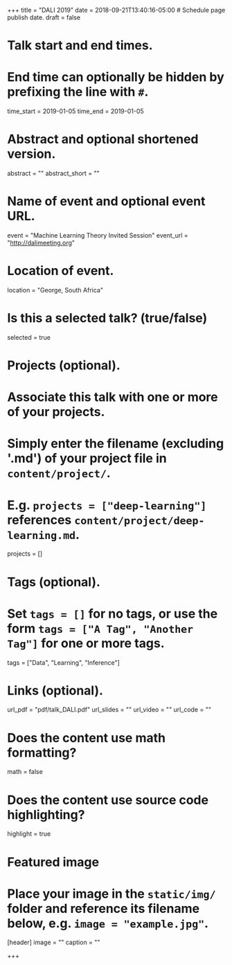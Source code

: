 +++
title = "DALI 2019"
date = 2018-09-21T13:40:16-05:00  # Schedule page publish date.
draft = false

# Talk start and end times.
#   End time can optionally be hidden by prefixing the line with `#`.
time_start = 2019-01-05
time_end = 2019-01-05

# Abstract and optional shortened version.
abstract = ""
abstract_short = ""

# Name of event and optional event URL.
event = "Machine Learning Theory Invited Session"
event_url = "http://dalimeeting.org"

# Location of event.
location = "George, South Africa"

# Is this a selected talk? (true/false)
selected = true

# Projects (optional).
#   Associate this talk with one or more of your projects.
#   Simply enter the filename (excluding '.md') of your project file in `content/project/`.
#   E.g. `projects = ["deep-learning"]` references `content/project/deep-learning.md`.
projects = []

# Tags (optional).
#   Set `tags = []` for no tags, or use the form `tags = ["A Tag", "Another Tag"]` for one or more tags.
tags = ["Data", "Learning", "Inference"]

# Links (optional).
url_pdf = "pdf/talk_DALI.pdf"
url_slides = ""
url_video = ""
url_code = ""

# Does the content use math formatting?
math = false

# Does the content use source code highlighting?
highlight = true

# Featured image
# Place your image in the `static/img/` folder and reference its filename below, e.g. `image = "example.jpg"`.
[header]
image = ""
caption = ""

+++
